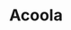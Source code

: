 ---
layout: single-rating-store
title: Acoola
description: Детский магазин
year: 2014
delivery: по РФ от 2000 руб.
url-ad: https://ad.admitad.com/g/aa6a560a6bbaaff9d7dd195fbe2a13/
assortment: игрушки, средства гигиены.
discounts: Скидки до 10%
image: /assets/banners/banner-8fede48f39a6915126079f3284bf6e0f.gif
---